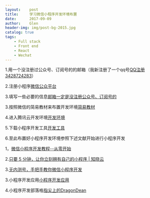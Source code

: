 ```yaml
---
layout:    post                    
title:     学习微信小程序开发环境布置
date:      2017-09-09             
author:    Glen                     
header-img: img/post-bg-2015.jpg  
catalog: true                      
tags:                              
    - Full stack
    - Front end
    - React
    - Wechat 
---
```

 

1.用一个没注册过公众号、订阅号的的邮箱（我新注册了一个qq号[QQ注册3428724283](https://ssl.zc.qq.com/v3/index-chs.html?type=0)）

2.注册小程序[微信公众平台](https://mp.weixin.qq.com/cgi-bin/registermidpage?action=index&lang=zh_CN)

3.填写一些必要的信息[邮箱一定是没注册公众号、订阅号的](https://mp.weixin.qq.com/wxopen/waregister?action=step1)

3.按照微信的简易教材来布置开发环境[简易教材](https://mp.weixin.qq.com/debug/wxadoc/dev/)

4.进入腾讯云开发环境[开发环境](https://console.qcloud.com/lav2/dev)

5.下载小程序开发工具[开发工具](https://mp.weixin.qq.com/debug/wxadoc/dev/devtools/download.html)

6.至此布置好小程序开发环境参照下述文献开始进行小程序开发

1，[微信小程序开发教程--从零开始](http://www.jianshu.com/p/aaef5ceb3936)

2.[只要 5 分钟，让你立刻拥有自己的小程序 | 知晓云](http://www.ifanr.com/minapp/893319)

3.[无内测号，手把手教你微信小程序开发](http://codingpy.com/article/wechat-app-demo-with-qcloud/)

3.小程序开发应用[小程序开发应用](https://github.com/gavinkwoe/weapp-ide-crack)

4.小程序开发部落格[指尖上的DragonDean](http://www.cnblogs.com/dragondean/)

